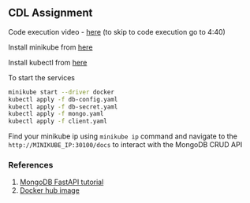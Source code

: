 ## CDL Assignment

Code execution video - [here](https://www.youtube.com/watch?v=VWtzrmiF_Ec) (to skip to code execution go to 4:40)

Install minikube from [here](https://minikube.sigs.k8s.io/docs/start/)

Install kubectl from [here](https://kubernetes.io/docs/tasks/tools/install-kubectl-linux/)

To start the services

```bash
minikube start --driver docker
kubectl apply -f db-config.yaml
kubectl apply -f db-secret.yaml
kubectl apply -f mongo.yaml
kubectl apply -f client.yaml
```

Find your minikube ip using `minikube ip` command and navigate to the `http://MINIKUBE_IP:30100/docs` to interact with the MongoDB CRUD API

### References
1. [MongoDB FastAPI tutorial](https://www.mongodb.com/developer/languages/python/python-quickstart-fastapi)
2. [Docker hub image](https://hub.docker.com/r/pranavpawar3/mongo_crud_app)
